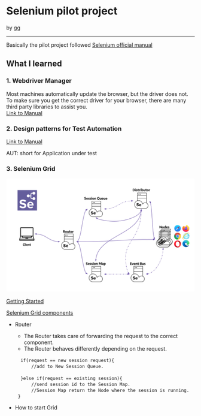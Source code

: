 # Selenium pilot project 
by gg

---

Basically the pilot project followed [Selenium official manual](https://www.selenium.dev/documentation/webdriver/getting_started/)

## What I learned

### 1. Webdriver Manager
Most machines automatically update the browser, but the driver does not. To make sure you get the correct driver for your browser, 
there are many third party libraries to assist you.   
[Link to Manual](https://www.selenium.dev/documentation/webdriver/getting_started/)


### 2. Design patterns for Test Automation

[Link to Manual](https://www.selenium.dev/documentation/test_practices/design_strategies/)


AUT: short for Application under test

### 3. Selenium Grid
![grid-compoenents](grid-components.png)

[Getting Started](https://www.selenium.dev/documentation/grid/getting_started/)

[Selenium Grid components](https://www.selenium.dev/documentation/grid/components/)

- Router 
  - The Router takes care of forwarding the request to the correct component.
  - The Router behaves differently depending on the request.
  ```
    if(request == new session request){
        //add to New Session Queue.
        
    }else if(request == existing session){
        //send session id to the Session Map.
        //Session Map return the Node where the session is running.
   }
  ```
  
- How to start Grid






